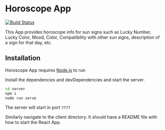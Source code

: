 # Horoscope App

[![Build Status](https://travis-ci.org/joemccann/dillinger.svg?branch=master)](https://travis-ci.org/joemccann/dillinger)

This App provides horoscope info for sun signs such as Lucky Number, Lucky Color, Mood, Color, Compatibility with other sun signs, description of a sign for that day, etc.

## Installation

Horoscope App requires [Node.js](https://nodejs.org/) to run

Install the dependencies and devDependencies and start the server.

```sh
cd server
npm i
node run serve
```

The server will start in port `7777`

Similarly navigate to the client directory. It should have a README file with how to start the React App.
